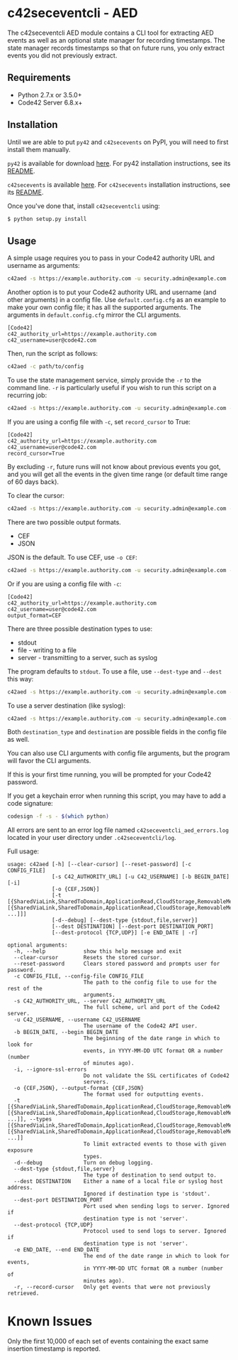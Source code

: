 # c42seceventcli - AED

The c42seceventcli AED module contains a CLI tool for extracting AED events as well as an optional state manager 
for recording timestamps. The state manager records timestamps so that on future runs,
you only extract events you did not previously extract.

## Requirements

- Python 2.7.x or 3.5.0+
- Code42 Server 6.8.x+

## Installation
Until we are able to put `py42` and `c42secevents` on PyPI, you will need to first install them manually.

`py42` is available for download [here](https://confluence.corp.code42.com/pages/viewpage.action?pageId=61767969#py42%E2%80%93Code42PythonSDK-Downloads).
For py42 installation instructions, see its [README](https://stash.corp.code42.com/projects/SH/repos/lib_c42_python_sdk/browse/README.md).

`c42secevents` is available [here](https://confluence.corp.code42.com/display/LS/Security+Event+Extractor+-+Python).
For `c42secevents` installation instructions, see its [README](https://stash.corp.code42.com/projects/INT/repos/security-event-extractor/browse/README.md).

Once you've done that, install `c42seceventcli` using:

```bash
$ python setup.py install
```

## Usage

A simple usage requires you to pass in your Code42 authority URL and username as arguments:

```bash
c42aed -s https://example.authority.com -u security.admin@example.com
```
        
Another option is to put your Code42 authority URL and username (and other arguments) in a config file. 
Use `default.config.cfg` as an example to make your own config file; it has all the supported arguments.
The arguments in `default.config.cfg` mirror the CLI arguments.

```buildoutcfg
[Code42]
c42_authority_url=https://example.authority.com
c42_username=user@code42.com
```

Then, run the script as follows:

```bash
c42aed -c path/to/config
```

To use the state management service, simply provide the `-r` to the command line.
`-r` is particularly useful if you wish to run this script on a recurring job:

```bash
c42aed -s https://example.authority.com -u security.admin@example.com -r
```

If you are using a config file with `-c`, set `record_cursor` to True:

```buildoutcfg
[Code42]
c42_authority_url=https://example.authority.com
c42_username=user@code42.com
record_cursor=True
```
By excluding `-r`, future runs will not know about previous events you got, and 
you will get all the events in the given time range (or default time range of 60 days back). 

To clear the cursor:

```bash
c42aed -s https://example.authority.com -u security.admin@example.com -r --clear-cursor
```
There are two possible output formats.

* CEF
* JSON

JSON is the default. To use CEF, use `-o CEF`:

```bash
c42aed -s https://example.authority.com -u security.admin@example.com -o CEF
```

Or if you are using a config file with `-c`:

```buildoutcfg
[Code42]
c42_authority_url=https://example.authority.com
c42_username=user@code42.com
output_format=CEF
```

There are three possible destination types to use:

* stdout 
* file - writing to a file
* server - transmitting to a server, such as syslog

The program defaults to `stdout`. To use a file, use `--dest-type` and `--dest` this way:

```bash
c42aed -s https://example.authority.com -u security.admin@example.com --dest-type file --dest name-of-file.txt
```

To use a server destination (like syslog):

```bash
c42aed -s https://example.authority.com -u security.admin@example.com --dest-type server --dest https://syslog.example.com
```

Both `destination_type` and `destination` are possible fields in the config file as well.

You can also use CLI arguments with config file arguments, but the program will favor the CLI arguments.

If this is your first time running, you will be prompted for your Code42 password.

If you get a keychain error when running this script, you may have to add a code signature:

```bash
codesign -f -s - $(which python)
```

All errors are sent to an error log file named `c42seceventcli_aed_errors.log` 
located in your user directory under `.c42seceventcli/log`.

Full usage:

```
usage: c42aed [-h] [--clear-cursor] [--reset-password] [-c CONFIG_FILE]
              [-s C42_AUTHORITY_URL] [-u C42_USERNAME] [-b BEGIN_DATE] [-i]
              [-o {CEF,JSON}]
              [-t [{SharedViaLink,SharedToDomain,ApplicationRead,CloudStorage,RemovableMedia,IsPublic} [{SharedViaLink,SharedToDomain,ApplicationRead,CloudStorage,RemovableMedia,IsPublic} ...]]]
              [-d--debug] [--dest-type {stdout,file,server}]
              [--dest DESTINATION] [--dest-port DESTINATION_PORT]
              [--dest-protocol {TCP,UDP}] [-e END_DATE | -r]

optional arguments:
  -h, --help            show this help message and exit
  --clear-cursor        Resets the stored cursor.
  --reset-password      Clears stored password and prompts user for password.
  -c CONFIG_FILE, --config-file CONFIG_FILE
                        The path to the config file to use for the rest of the
                        arguments.
  -s C42_AUTHORITY_URL, --server C42_AUTHORITY_URL
                        The full scheme, url and port of the Code42 server.
  -u C42_USERNAME, --username C42_USERNAME
                        The username of the Code42 API user.
  -b BEGIN_DATE, --begin BEGIN_DATE
                        The beginning of the date range in which to look for
                        events, in YYYY-MM-DD UTC format OR a number (number
                        of minutes ago).
  -i, --ignore-ssl-errors
                        Do not validate the SSL certificates of Code42
                        servers.
  -o {CEF,JSON}, --output-format {CEF,JSON}
                        The format used for outputting events.
  -t [{SharedViaLink,SharedToDomain,ApplicationRead,CloudStorage,RemovableMedia,IsPublic} [{SharedViaLink,SharedToDomain,ApplicationRead,CloudStorage,RemovableMedia,IsPublic} ...]], --types [{SharedViaLink,SharedToDomain,ApplicationRead,CloudStorage,RemovableMedia,IsPublic} [{SharedViaLink,SharedToDomain,ApplicationRead,CloudStorage,RemovableMedia,IsPublic} ...]]
                        To limit extracted events to those with given exposure
                        types.
  -d--debug             Turn on debug logging.
  --dest-type {stdout,file,server}
                        The type of destination to send output to.
  --dest DESTINATION    Either a name of a local file or syslog host address.
                        Ignored if destination type is 'stdout'.
  --dest-port DESTINATION_PORT
                        Port used when sending logs to server. Ignored if
                        destination type is not 'server'.
  --dest-protocol {TCP,UDP}
                        Protocol used to send logs to server. Ignored if
                        destination type is not 'server'.
  -e END_DATE, --end END_DATE
                        The end of the date range in which to look for events,
                        in YYYY-MM-DD UTC format OR a number (number of
                        minutes ago).
  -r, --record-cursor   Only get events that were not previously retrieved.
```

# Known Issues

Only the first 10,000 of each set of events containing the exact same insertion timestamp is reported.
